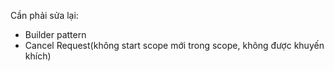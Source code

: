 Cần phải sửa lại:
  - Builder pattern
  - Cancel Request(không start scope mới trong scope, không được khuyến khích)

